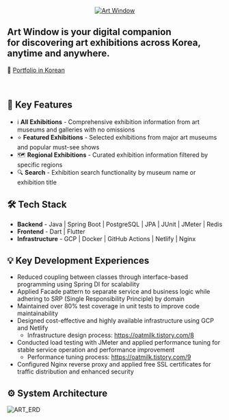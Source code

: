 <p align="center">
  <a href="https://art-window.com" target="_blank">
    <img src="https://github.com/user-attachments/assets/624affcc-6cd9-48b0-a28e-a8f22559f27f" alt="Art Window"/>
  </a>

<h2 align="left">Art Window is your digital companion<br/>for discovering art exhibitions across Korea, anytime and anywhere.</h1>
<p align="left">📔 <a href="https://busy-gym-3aa.notion.site/Art-Window-11c04376057580db9512e926a9027e64?pvs=4" target="_blank">Portfolio in Korean</a></p>
<br/>

## 🔑 Key Features
* ℹ️ **All Exhibitions** - Comprehensive exhibition information from art museums and galleries with no omissions
* ⭐️ **Featured Exhibitions** - Selected exhibitions from major art museums and popular must-see shows
* 🗺️ **Regional Exhibitions** - Curated exhibition information filtered by specific regions
* 🔍 **Search** - Exhibition search functionality by museum name or exhibition title

## 🛠️ Tech Stack
* **Backend** - Java | Spring Boot | PostgreSQL | JPA | JUnit | JMeter | Redis
* **Frontend** - Dart | Flutter
* **Infrastructure** - GCP | Docker | GitHub Actions | Netlify | Nginx

## 💡 Key Development Experiences
* Reduced coupling between classes through interface-based programming using Spring DI for scalability
* Applied Facade pattern to separate service and business logic while adhering to SRP (Single Responsibility Principle) by domain
* Maintained over 80% test coverage in unit tests to improve code maintainability
* Designed cost-effective and highly available infrastructure using GCP and Netlify
  * Infrastructure design process: https://oatmilk.tistory.com/8
* Conducted load testing with JMeter and applied performance tuning for stable service operation and performance improvement
  * Performance tuning process: https://oatmilk.tistory.com/9 
* Configured Nginx reverse proxy and applied free SSL certificates for traffic distribution and enhanced security

## ⚙️ System Architecture
![ART_ERD](https://github.com/user-attachments/assets/16d47b8b-69f2-42c6-9ab5-b4ae3a1a773d)

